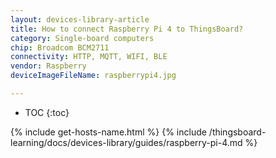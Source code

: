```yaml
---
layout: devices-library-article
title: How to connect Raspberry Pi 4 to ThingsBoard?
category: Single-board computers
chip: Broadcom BCM2711
connectivity: HTTP, MQTT, WIFI, BLE
vendor: Raspberry
deviceImageFileName: raspberrypi4.jpg

---
```


* TOC
{:toc}

{% include get-hosts-name.html %}
{% include /thingsboard-learning/docs/devices-library/guides/raspberry-pi-4.md %}
